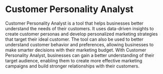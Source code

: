 
# Customer Personality Analyst

Customer Personality Analyst is a tool that helps businesses better understand the needs of their customers. It uses data-driven insights to create customer personas and develop personalized marketing strategies that target their ideal customer. The tool can also be used to better understand customer behavior and preferences, allowing businesses to make smarter decisions with their marketing budget. With Customer Personality Analyst, businesses can gain a better understanding of their target audience, enabling them to create more effective marketing campaigns and build stronger relationships with their customers.
